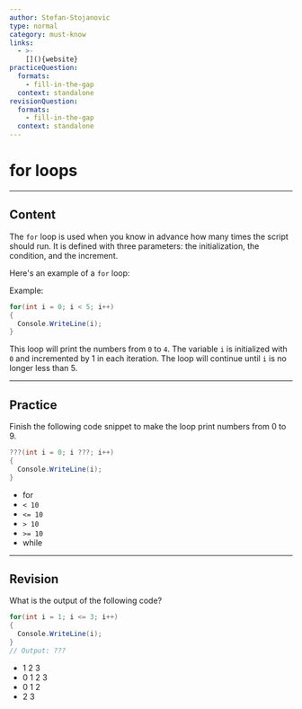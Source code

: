 ```yaml
---
author: Stefan-Stojanovic
type: normal
category: must-know
links:
  - >-
    [](){website}
practiceQuestion:
  formats:
    - fill-in-the-gap
  context: standalone
revisionQuestion:
  formats:
    - fill-in-the-gap
  context: standalone
---
```


# for loops

---
## Content

The `for` loop is used when you know in advance how many times the script should run. It is defined with three parameters: the initialization, the condition, and the increment.

Here's an example of a `for` loop:

Example:
```csharp
for(int i = 0; i < 5; i++)
{
  Console.WriteLine(i);
}
```

This loop will print the numbers from `0` to `4`. The variable `i` is initialized with `0` and incremented by 1 in each iteration. The loop will continue until `i` is no longer less than 5.

---
## Practice

Finish the following code snippet to make the loop print numbers from 0 to 9.

```csharp
???(int i = 0; i ???; i++)
{
  Console.WriteLine(i);
}
```

- for
- `< 10`
- `<= 10`
- `> 10`
- `>= 10`
- while

---
## Revision

What is the output of the following code?

```csharp
for(int i = 1; i <= 3; i++)
{
  Console.WriteLine(i);
}
// Output: ???
```

- 1 2 3
- 0 1 2 3
- 0 1 2
- 2 3